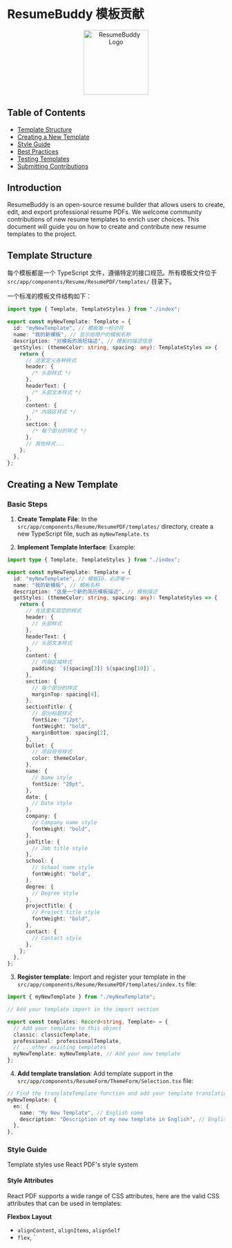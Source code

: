 # ResumeBuddy 模板贡献

<div align="center">
  <img src="public/logo-500.png" alt="ResumeBuddy Logo" width="150" />
</div>

## Table of Contents

- [Template Structure](#template-structure)
- [Creating a New Template](#creating-a-new-template)
- [Style Guide](#style-guide)
- [Best Practices](#best-practices)
- [Testing Templates](#testing-templates)
- [Submitting Contributions](#submitting-contributions)

## Introduction

ResumeBuddy is an open-source resume builder that allows users to create, edit, and export professional resume PDFs. We welcome community contributions of new resume templates to enrich user choices. This document will guide you on how to create and contribute new resume templates to the project.

## Template Structure

每个模板都是一个 TypeScript 文件，遵循特定的接口规范。所有模板文件位于 `src/app/components/Resume/ResumePDF/templates/` 目录下。

一个标准的模板文件结构如下：

```typescript
import type { Template, TemplateStyles } from "./index";

export const myNewTemplate: Template = {
  id: "myNewTemplate", // 模板唯一标识符
  name: "我的新模板", // 显示给用户的模板名称
  description: "对模板的简短描述", // 模板的描述信息
  getStyles: (themeColor: string, spacing: any): TemplateStyles => {
    return {
      // 这里定义各种样式
      header: {
        /* 头部样式 */
      },
      headerText: {
        /* 头部文本样式 */
      },
      content: {
        /* 内容区样式 */
      },
      section: {
        /* 每个部分的样式 */
      },
      // 其他样式...
    };
  },
};
```

## Creating a New Template

### Basic Steps

1. **Create Template File**: In the `src/app/components/Resume/ResumePDF/templates/` directory, create a new TypeScript file, such as `myNewTemplate.ts`

2. **Implement Template Interface**: Example:

```typescript
import type { Template, TemplateStyles } from "./index";

export const myNewTemplate: Template = {
  id: "myNewTemplate", // 模板ID，必须唯一
  name: "我的新模板", // 模板名称
  description: "这是一个新的简历模板描述", // 模板描述
  getStyles: (themeColor: string, spacing: any): TemplateStyles => {
    return {
      // 在这里实现您的样式
      header: {
        // 头部样式
      },
      headerText: {
        // 头部文本样式
      },
      content: {
        // 内容区域样式
        padding: `${spacing[3]} ${spacing[10]}`,
      },
      section: {
        // 每个部分的样式
        marginTop: spacing[4],
      },
      sectionTitle: {
        // 部分标题样式
        fontSize: "12pt",
        fontWeight: "bold",
        marginBottom: spacing[2],
      },
      bullet: {
        // 项目符号样式
        color: themeColor,
      },
      name: {
        // Name style
        fontSize: "20pt",
      },
      date: {
        // Date style
      },
      company: {
        // Company name style
        fontWeight: "bold",
      },
      jobTitle: {
        // Job title style
      },
      school: {
        // School name style
        fontWeight: "bold",
      },
      degree: {
        // Degree style
      },
      projectTitle: {
        // Project title style
        fontWeight: "bold",
      },
      contact: {
        // Contact style
      },
    };
  },
};
```

3. **Register template**: Import and register your template in the `src/app/components/Resume/ResumePDF/templates/index.ts` file:

```typescript
import { myNewTemplate } from "./myNewTemplate";

// Add your template import in the import section

export const templates: Record<string, Template> = {
  // Add your template to this object
  classic: classicTemplate,
  professional: professionalTemplate,
  // ...other existing templates
  myNewTemplate: myNewTemplate, // Add your new template
};
```

4. **Add template translation**: Add template support in the `src/app/components/ResumeForm/ThemeForm/Selection.tsx` file:

```typescript
// Find the translateTemplate function and add your template translation
myNewTemplate: {
  en: {
    name: "My New Template", // English name
    description: "Description of my new template in English", // English description
  },
},
```

### Style Guide

Template styles use React PDF's style system

#### Style Attributes

React PDF supports a wide range of CSS attributes, here are the valid CSS attributes that can be used in templates:

**Flexbox Layout**

- `alignContent`, `alignItems`, `alignSelf`
- `flex`, `